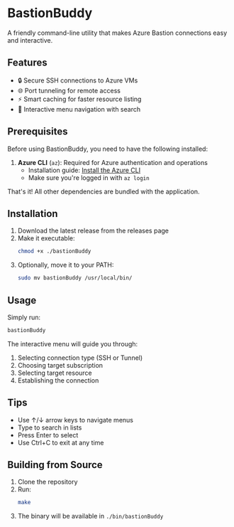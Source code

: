 # BastionBuddy

A friendly command-line utility that makes Azure Bastion connections easy and interactive.

## Features

- 🔒 Secure SSH connections to Azure VMs
- 🌐 Port tunneling for remote access
- ⚡ Smart caching for faster resource listing
- 🎯 Interactive menu navigation with search

## Prerequisites

Before using BastionBuddy, you need to have the following installed:

1. **Azure CLI** (`az`): Required for Azure authentication and operations
   - Installation guide: [Install the Azure CLI](https://docs.microsoft.com/en-us/cli/azure/install-azure-cli)
   - Make sure you're logged in with `az login`

That's it! All other dependencies are bundled with the application.

## Installation

1. Download the latest release from the releases page
2. Make it executable:
   ```bash
   chmod +x ./bastionBuddy
   ```
3. Optionally, move it to your PATH:
   ```bash
   sudo mv bastionBuddy /usr/local/bin/
   ```

## Usage

Simply run:
```bash
bastionBuddy
```

The interactive menu will guide you through:
1. Selecting connection type (SSH or Tunnel)
2. Choosing target subscription
3. Selecting target resource
4. Establishing the connection

## Tips

- Use ↑/↓ arrow keys to navigate menus
- Type to search in lists
- Press Enter to select
- Use Ctrl+C to exit at any time

## Building from Source

1. Clone the repository
2. Run:
   ```bash
   make
   ```
3. The binary will be available in `./bin/bastionBuddy`
